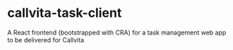 # callvita-task-client
A React frontend (bootstrapped with CRA) for a task management web app to be delivered for Callvita
